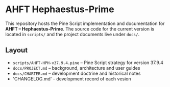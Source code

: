 # AHFT Hephaestus-Prime

This repository hosts the Pine Script implementation and documentation for **AHFT – Hephaestus‑Prime**. The source code for the current version is located in `scripts/` and the project documents live under `docs/`.

## Layout

- `scripts/AHFT-HPH-v37.9.4.pine` – Pine Script strategy for version 37.9.4
- `docs/PROJECT.md` – background, architecture and user guides
- `docs/CHARTER.md` – development doctrine and historical notes
-  'CHANGELOG.md' - development record of each vesion
